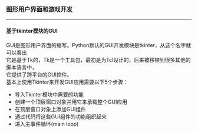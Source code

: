 ### 图形用户界面和游戏开发
***
#### 基于tkinter模块的GUI
GUI是图形用户界面的缩写。Python默认的GUI开发模块是tkinter，从这个名字就可以看出  
它是基于Tk的，Tk是一个工具包，最初是为Tcl设计的，后来被移植到很多其他的脚本语言中，  
它提供了跨平台的GUI控件。  
基本上使用Tkinter来开发GUI应用需要以下5个步骤：
* 导入Tkinter模块中需要的功能
* 创建一个顶层窗口对象并用它来承载整个GUI应用
* 在顶层窗口对象上添加GUI组件
* 通过代码将这些GUI组件的功能组织起来
* 进入主事件循环(main loop)  

